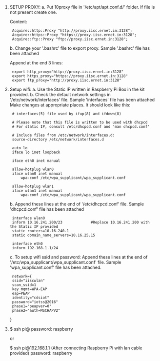 1. SETUP PROXY:
	a. Put 10proxy file in '/etc/apt/apt.conf.d/' folder. If file is not present create one.
	
	Content: 
		
		Acquire::http::Proxy "http://proxy.iisc.ernet.in:3128";
		Acquire::https::Proxy "https://proxy.iisc.ernet.in:3128";
		Acquire::ftp::Proxy "ftp://proxy.iisc.ernet.in:3128";
		
	b. 	Change your '.bashrc' file to export proxy. Sample '.bashrc' file has been attached
	
	Append at the end 3 lines:
		
		export http_proxy="http://proxy.iisc.ernet.in:3128"
		export https_proxy="https://proxy.iisc.ernet.in:3128"
		export ftp_proxy="http://proxy.iisc.ernet.in:3128"
		
2. Setup wifi:
	a. Use the Static IP written in Raspberry Pi Box in the kit provided.
	b. Check the default network settings in '/etc/network/interfaces' file. Sample 'interfaces' file has been attached 
	   Make changes at appropriate places. It should look like this:
		
		# interfaces(5) file used by ifup(8) and ifdown(8)

		# Please note that this file is written to be used with dhcpcd
		# For static IP, consult /etc/dhcpcd.conf and 'man dhcpcd.conf'

		# Include files from /etc/network/interfaces.d:
		source-directory /etc/network/interfaces.d

		auto lo
		iface lo inet loopback

		iface eth0 inet manual

		allow-hotplug wlan0
		iface wlan0 inet manual
			wpa-conf /etc/wpa_supplicant/wpa_supplicant.conf

		allow-hotplug wlan1
		iface wlan1 inet manual
			wpa-conf /etc/wpa_supplicant/wpa_supplicant.conf
		
	b. Append these lines at the end of '/etc/dhcpcd.conf' file. Sample 'dhcpcd.conf' file has been attached
		
		interface wlan0
		inform 10.16.241.200/23				#Replace 10.16.241.200 with the Static IP provided
		static routers=10.16.240.1
		static domain_name_servers=10.16.25.15

		interface eth0
		inform 192.168.1.1/24
		
	c. To setup wifi ssid and password: 
	   Append these lines at the end of '/etc/wpa_supplicant/wpa_supplicant.conf' file. Sample 'wpa_supplicant.conf' file has been attached.

		network={
		ssid="iiscwlan"
		scan_ssid=1
		key_mgmt=WPA-EAP
		eap=PEAP
		identity="cdsiot"
		password="iotss@2016"
		phase1="peapver=0"
		phase2="auth=MSCHAPV2"
	}
	
3. $ ssh pi@<Static IP>
	 password: raspberry
	 
	 or
	 
   $ ssh pi@192.168.1.1     (After connecting Raspberry Pi with lan cable provided)
   	 password: raspberry


	 

		
	
